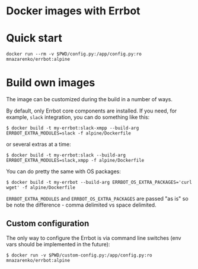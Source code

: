 Docker images with Errbot
=========================


# Quick start
```shell
docker run --rm -v $PWD/config.py:/app/config.py:ro mnazarenko/errbot:alpine
```

# Build own images

The image can be customized during the build in a number of ways.

By default, only Errbot core components are installed.
If you need, for example, `slack` integration, you can do something like this:
```shell
$ docker build -t my-errbot:slack-xmpp --build-arg ERRBOT_EXTRA_MODULES=slack -f alpine/Dockerfile
```
or several extras at a time:
```shell
$ docker build -t my-errbot:slack --build-arg ERRBOT_EXTRA_MODULES=slack,xmpp -f alpine/Dockerfile
```

You can do pretty the same with OS packages:
```shell
$ docker build -t my-errbot --build-arg ERRBOT_OS_EXTRA_PACKAGES='curl wget' -f alpine/Dockerfile
```
`ERRBOT_EXTRA_MODULES` and `ERRBOT_OS_EXTRA_PACKAGES` are passed "as is" so be note the difference - comma delimited vs space delimited.

## Custom configuration

The only way to configure the Errbot is via command line switches (env vars should be implemented in the future):
```shell
$ docker run -v $PWD/custom-config.py:/app/config.py:ro mnazarenko/errbot:alpine
```
